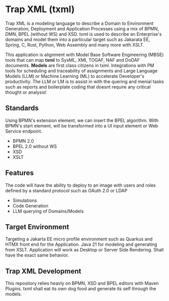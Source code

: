 # Trap XML (txml)
 Trap XML is a modeling language to describe a Domain to Environment Generation, Deployment and Application Processes using a mix of BPMN, DMN, BPEL (without WS) and XSD. txml is used to describe an Enterprise's domains and model them into a particular target such as Jakarata EE, Spring, C, Rust, Python, Web Assembly and many more with XSLT.
 
 This application is alignment with Model Base Software Engineering (MBSE) tools that can map **txml** to SysML, XMI, TOGAF, NAF and DoDAF documents. **Models** are first class citizens in txml. Integrations with PM tools for scheduling and traceability of assignments and Large Language Models (LLM) or Machine Learning (ML) to accelerate Developer's productivity. The LLM or LM is to assist in with the quering and menial tasks such as reports and boilerplate coding that doesnt require any critical thought or analysis!
 
## Standards
 Using BPMN's extension element, we can insert the BPEL algorithm. With BPMN's start element, will be transformed into a UI input element or Web Service endpoint.
 
 - BPMN 2.0
 - BPEL 2.0 without WS
 - XSD
 - XSLT
 
 
## Features
 The code will have the ability to deploy to an image with users and roles defined by a standard protocol such as OAuth 2.0 or LDAP
 
 - Simulations
 - Code Generation
 - LLM querying of Domains/Models
 
## Target Environment
 Targeting a Jakarta EE micro profile environment such as Quarkus and HTMX front end for the Application. Java 21 for modeling and generating from XSLT. Application will work as Desktop or Server Side Rendering. Shall have the exact same behavior.
 
## Trap XML Development
 This repository relies heavly on BPMN, XSD and BPEL editors with Maven Plugins. txml shall eat its own dog food and generate its self through the models.